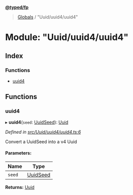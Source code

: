 **[@typed/fp](../README.md)**

> [Globals](../globals.md) / "Uuid/uuid4/uuid4"

# Module: "Uuid/uuid4/uuid4"

## Index

### Functions

* [uuid4](_uuid_uuid4_uuid4_.md#uuid4)

## Functions

### uuid4

▸ **uuid4**(`seed`: [UuidSeed](_uuid_common_.md#uuidseed)): [Uuid](_uuid_common_.uuid.md)

*Defined in [src/Uuid/uuid4/uuid4.ts:6](https://github.com/TylorS/typed-fp/blob/41076ce/src/Uuid/uuid4/uuid4.ts#L6)*

Convert a UuidSeed into a v4 Uuid

#### Parameters:

Name | Type |
------ | ------ |
`seed` | [UuidSeed](_uuid_common_.md#uuidseed) |

**Returns:** [Uuid](_uuid_common_.uuid.md)
